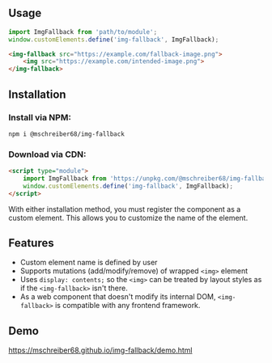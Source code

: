 ## Usage
```javascript
import ImgFallback from 'path/to/module';
window.customElements.define('img-fallback', ImgFallback);
```
```html
<img-fallback src="https://example.com/fallback-image.png">
    <img src="https://example.com/intended-image.png">
</img-fallback>
```

## Installation
### Install via NPM:
```shell
npm i @mschreiber68/img-fallback
```

### Download via CDN:
```html
<script type="module">
    import ImgFallback from 'https://unpkg.com/@mschreiber68/img-fallback@0.0.2/index.js'
    window.customElements.define('img-fallback', ImgFallback);
</script>
```

With either installation method, you must register the component as a custom element.
This allows you to customize the name of the element.

## Features
* Custom element name is defined by user
* Supports mutations (add/modify/remove) of wrapped `<img>` element
* Uses `display: contents;` so the `<img>` can be treated by layout styles as if the `<img-fallback>` isn't there.
* As a web component that doesn't modify its internal DOM, `<img-fallback>` is compatible with any frontend framework.

## Demo
https://mschreiber68.github.io/img-fallback/demo.html